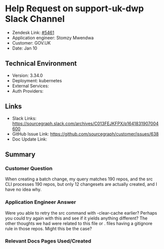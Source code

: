 
# Help Request on support-uk-dwp Slack Channel <!-- Ticket Title  Hint: include keywords to make it searchable -->

- Zendesk Link: [#5461](https://sourcegraph.zendesk.com/agent/tickets/5461)
- Application engineer: Stomzy Mwendwa
- Customer: GOV.UK <!-- Redact if this contains personally identifying information -->
- Date: Jan 10

<!-- Data populated from integration, speak to Ben Gordon or Michael Bali if not working -->
<!-- During Internal team trial, fill missing data manually (we are waiting for all data to sync) -->

## Technical Environment
- Version: 3.34.0​
- Deployment: kubernetes
- External Services:
- Auth Providers:


## Links
<!-- Data for application engineer manual entry -->
- Slack Links: https://sourcegraph.slack.com/archives/C013FEJKFPX/p1641831907004600
- GitHub Issue Link: https://github.com/sourcegraph/customer/issues/638
- Doc Update Link:

## Summary
### Customer Question
When creating a batch change, my query matches 190 repos, and the src CLI processes 190 repos, but only 12 changesets are actually created, and I have no idea why.
### Application Engineer Answer
Were you able to retry the src command with -clear-cache earlier? Perhaps you could try again with this and see if it yields anything different?
The other thoughts we had were related to this file or . files having a gitignore rule in those repos. Might this be the case?
### Relevant Docs Pages Used/Created

<!-- Once complete, upload a copy to https://github.com/sourcegraph/support-tools-internal/tree/main/resolved-tickets as a .md file -->
<!-- Name the file 5461.md -->
